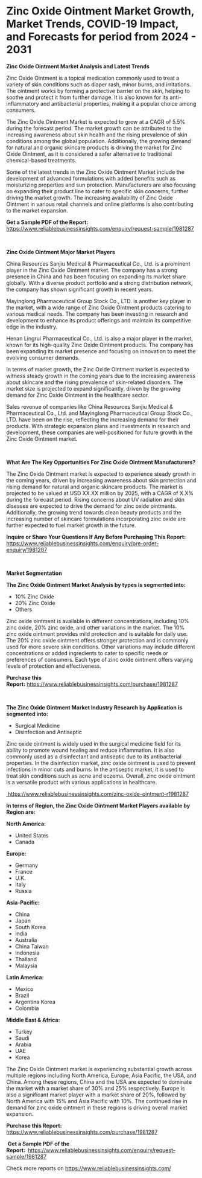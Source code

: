 <p><h1>Zinc Oxide Ointment Market Growth, Market Trends, COVID-19 Impact, and Forecasts for period from 2024 - 2031</h1></p><p><strong>Zinc Oxide Ointment Market Analysis and Latest Trends</strong></p>
<p><p>Zinc Oxide Ointment is a topical medication commonly used to treat a variety of skin conditions such as diaper rash, minor burns, and irritations. The ointment works by forming a protective barrier on the skin, helping to soothe and protect it from further damage. It is also known for its anti-inflammatory and antibacterial properties, making it a popular choice among consumers.</p><p>The Zinc Oxide Ointment Market is expected to grow at a CAGR of 5.5% during the forecast period. The market growth can be attributed to the increasing awareness about skin health and the rising prevalence of skin conditions among the global population. Additionally, the growing demand for natural and organic skincare products is driving the market for Zinc Oxide Ointment, as it is considered a safer alternative to traditional chemical-based treatments.</p><p>Some of the latest trends in the Zinc Oxide Ointment Market include the development of advanced formulations with added benefits such as moisturizing properties and sun protection. Manufacturers are also focusing on expanding their product line to cater to specific skin concerns, further driving the market growth. The increasing availability of Zinc Oxide Ointment in various retail channels and online platforms is also contributing to the market expansion.</p></p>
<p><strong>Get a Sample PDF of the Report:&nbsp;</strong> <a href="https://www.reliablebusinessinsights.com/enquiry/request-sample/1981287">https://www.reliablebusinessinsights.com/enquiry/request-sample/1981287</a></p>
<p>&nbsp;</p>
<p><strong>Zinc Oxide Ointment Major Market Players</strong></p>
<p><p>China Resources Sanjiu Medical & Pharmaceutical Co., Ltd. is a prominent player in the Zinc Oxide Ointment market. The company has a strong presence in China and has been focusing on expanding its market share globally. With a diverse product portfolio and a strong distribution network, the company has shown significant growth in recent years. </p><p>Mayinglong Pharmaceutical Group Stock Co., LTD. is another key player in the market, with a wide range of Zinc Oxide Ointment products catering to various medical needs. The company has been investing in research and development to enhance its product offerings and maintain its competitive edge in the industry.</p><p>Henan Lingrui Pharmaceutical Co., Ltd. is also a major player in the market, known for its high-quality Zinc Oxide Ointment products. The company has been expanding its market presence and focusing on innovation to meet the evolving consumer demands.</p><p>In terms of market growth, the Zinc Oxide Ointment market is expected to witness steady growth in the coming years due to the increasing awareness about skincare and the rising prevalence of skin-related disorders. The market size is projected to expand significantly, driven by the growing demand for Zinc Oxide Ointment in the healthcare sector.</p><p>Sales revenue of companies like China Resources Sanjiu Medical & Pharmaceutical Co., Ltd. and Mayinglong Pharmaceutical Group Stock Co., LTD. have been on the rise, reflecting the increasing demand for their products. With strategic expansion plans and investments in research and development, these companies are well-positioned for future growth in the Zinc Oxide Ointment market.</p></p>
<p>&nbsp;</p>
<p><strong>What Are The Key Opportunities For Zinc Oxide Ointment Manufacturers?</strong></p>
<p><p>The Zinc Oxide Ointment market is expected to experience steady growth in the coming years, driven by increasing awareness about skin protection and rising demand for natural and organic skincare products. The market is projected to be valued at USD XX.XX million by 2025, with a CAGR of X.X% during the forecast period. Rising concerns about UV radiation and skin diseases are expected to drive the demand for zinc oxide ointments. Additionally, the growing trend towards clean beauty products and the increasing number of skincare formulations incorporating zinc oxide are further expected to fuel market growth in the future.</p></p>
<p><strong>Inquire or Share Your Questions If Any Before Purchasing This Report:</strong> <a href="https://www.reliablebusinessinsights.com/enquiry/pre-order-enquiry/1981287">https://www.reliablebusinessinsights.com/enquiry/pre-order-enquiry/1981287</a></p>
<p>&nbsp;</p>
<p><strong>Market Segmentation</strong></p>
<p><strong>The Zinc Oxide Ointment Market Analysis by types is segmented into:</strong></p>
<p><ul><li>10% Zinc Oxide</li><li>20% Zinc Oxide</li><li>Others</li></ul></p>
<p><p>Zinc oxide ointment is available in different concentrations, including 10% zinc oxide, 20% zinc oxide, and other variations in the market. The 10% zinc oxide ointment provides mild protection and is suitable for daily use. The 20% zinc oxide ointment offers stronger protection and is commonly used for more severe skin conditions. Other variations may include different concentrations or added ingredients to cater to specific needs or preferences of consumers. Each type of zinc oxide ointment offers varying levels of protection and effectiveness.</p></p>
<p><strong>Purchase this Report:&nbsp;</strong><a href="https://www.reliablebusinessinsights.com/purchase/1981287">https://www.reliablebusinessinsights.com/purchase/1981287</a></p>
<p>&nbsp;</p>
<p><strong>The Zinc Oxide Ointment Market Industry Research by Application is segmented into:</strong></p>
<p><ul><li>Surgical Medicine</li><li>Disinfection and Antiseptic</li></ul></p>
<p><p>Zinc oxide ointment is widely used in the surgical medicine field for its ability to promote wound healing and reduce inflammation. It is also commonly used as a disinfectant and antiseptic due to its antibacterial properties. In the disinfection market, zinc oxide ointment is used to prevent infections in minor cuts and burns. In the antiseptic market, it is used to treat skin conditions such as acne and eczema. Overall, zinc oxide ointment is a versatile product with various applications in healthcare.</p></p>
<p><a href="https://www.reliablebusinessinsights.com/zinc-oxide-ointment-r1981287">&nbsp;https://www.reliablebusinessinsights.com/zinc-oxide-ointment-r1981287</a></p>
<p><strong>In terms of Region, the Zinc Oxide Ointment Market Players available by Region are:</strong></p>
<p>
    <p> <strong> North America: </strong>
        <ul>
            <li>United States</li>
            <li>Canada</li>
        </ul>
        </p> 
    <p> <strong> Europe: </strong>
        <ul>
            <li>Germany</li>
            <li>France</li>
            <li>U.K.</li>
            <li>Italy</li>
            <li>Russia</li>
        </ul>
        </p> 
    <p> <strong> Asia-Pacific: </strong>
        <ul>
            <li>China</li>
            <li>Japan</li>
            <li>South Korea</li>
            <li>India</li>
            <li>Australia</li>
            <li>China Taiwan</li>
            <li>Indonesia</li>
            <li>Thailand</li>
            <li>Malaysia</li>
        </ul>
        </p> 
    <p> <strong> Latin America: </strong>
        <ul>
            <li>Mexico</li>
            <li>Brazil</li>
            <li>Argentina Korea</li>
            <li>Colombia</li>
        </ul>
        </p> 
    <p> <strong> Middle East & Africa: </strong>
        <ul>
            <li>Turkey</li>
            <li>Saudi</li>
            <li>Arabia</li>
            <li>UAE</li>
            <li>Korea</li>
        </ul>
    </p>
    </p>
<p><p>The Zinc Oxide Ointment market is experiencing substantial growth across multiple regions including North America, Europe, Asia Pacific, the USA, and China. Among these regions, China and the USA are expected to dominate the market with a market share of 30% and 25% respectively. Europe is also a significant market player with a market share of 20%, followed by North America with 15% and Asia Pacific with 10%. The continued rise in demand for zinc oxide ointment in these regions is driving overall market expansion.</p></p>
<p><strong>Purchase this Report: </strong><a href="https://www.reliablebusinessinsights.com/purchase/1981287">https://www.reliablebusinessinsights.com/purchase/1981287</a></p>
<p>&nbsp;<strong>Get a Sample PDF of the Report:&nbsp;&nbsp;</strong><a href="https://www.reliablebusinessinsights.com/enquiry/request-sample/1981287">https://www.reliablebusinessinsights.com/enquiry/request-sample/1981287</a></p>
<p><strong></strong></p>
<p>Check more reports on <a href="https://www.reliablebusinessinsights.com/">https://www.reliablebusinessinsights.com/</a></p>